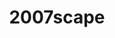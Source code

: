 ---
title: 2007scape
crosslinks:
- runescape
- tmsbmeta
- youtubot
- osbuddy
- leagueoflegends
- explainlikeimfive
- place
- alotabot
- john_yukis_bots
- AskReddit
- WeDoRaids
- CrackTheClue
- me_irl
- The_Donald
- ironscape
- cutenoobs
- modnews
- IAmA
- funorb
- DivineValor
---